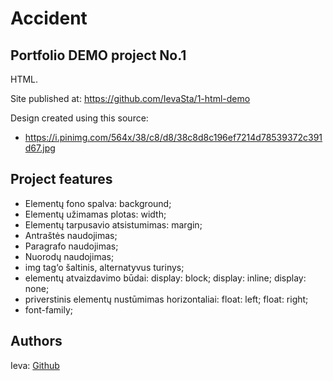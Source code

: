 # Accident

## Portfolio DEMO project No.1

HTML.

Site published at: https://github.com/IevaSta/1-html-demo

Design created using this source:

- https://i.pinimg.com/564x/38/c8/d8/38c8d8c196ef7214d78539372c391d67.jpg

## Project features

- Elementų fono spalva: background;
- Elementų užimamas plotas: width;
- Elementų tarpusavio atsistumimas: margin;
- Antraštės naudojimas;
- Paragrafo naudojimas;
- Nuorodų naudojimas;
- img tag‘o šaltinis, alternatyvus turinys;
- elementų atvaizdavimo būdai: display: block; display: inline; display: none;
- priverstinis elementų nustūmimas horizontaliai: float: left; float: right;
- font-family;

## Authors

Ieva: [Github](https://github.com/IevaSta)
